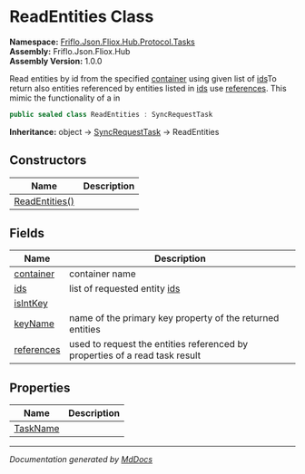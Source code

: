 ﻿<!--  
  <auto-generated>   
    The contents of this file were generated by a tool.  
    Changes to this file may be list if the file is regenerated  
  </auto-generated>   
-->

# ReadEntities Class

**Namespace:** [Friflo.Json.Fliox.Hub.Protocol.Tasks](../index.md)  
**Assembly:** Friflo.Json.Fliox.Hub  
**Assembly Version:** 1.0.0

Read entities by id from the specified [container](fields/container.md) using given list of [ids](fields/ids.md)To return also entities referenced by entities listed in [ids](fields/ids.md) use [references](fields/references.md). This mimic the functionality of a  in 

```csharp
public sealed class ReadEntities : SyncRequestTask
```

**Inheritance:** object → [SyncRequestTask](../SyncRequestTask/index.md) → ReadEntities

## Constructors

| Name                                    | Description |
| --------------------------------------- | ----------- |
| [ReadEntities()](constructors/index.md) |             |

## Fields

| Name                               | Description                                                                   |
| ---------------------------------- | ----------------------------------------------------------------------------- |
| [container](fields/container.md)   | container name                                                                |
| [ids](fields/ids.md)               |  list of requested entity [ids](fields/ids.md)                                |
| [isIntKey](fields/isIntKey.md)     |                                                                               |
| [keyName](fields/keyName.md)       |  name of the primary key property of the returned entities                    |
| [references](fields/references.md) |  used to request the entities referenced by properties of a read task result  |

## Properties

| Name                               | Description |
| ---------------------------------- | ----------- |
| [TaskName](properties/TaskName.md) |             |

___

*Documentation generated by [MdDocs](https://github.com/ap0llo/mddocs)*
